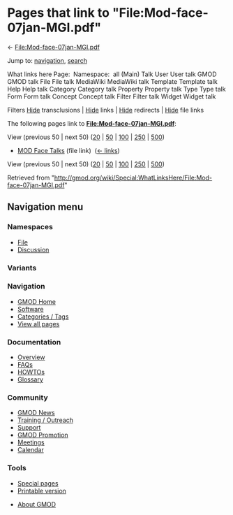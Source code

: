 <div id="mw-page-base" class="noprint">

</div>

<div id="mw-head-base" class="noprint">

</div>

<div id="content" class="mw-body" role="main">

<span id="top"></span>

<div id="mw-js-message" style="display:none;">

</div>



# <span dir="auto">Pages that link to "File:Mod-face-07jan-MGI.pdf"</span>

<div id="bodyContent">

<div id="contentSub">

←
[File:Mod-face-07jan-MGI.pdf](/wiki/File:Mod-face-07jan-MGI.pdf "File:Mod-face-07jan-MGI.pdf")

</div>

<div id="jump-to-nav" class="mw-jump">

Jump to: [navigation](#mw-navigation), [search](#p-search)

</div>

<div id="mw-content-text">

What links here Page:  Namespace:  all (Main) Talk User User talk GMOD
GMOD talk File File talk MediaWiki MediaWiki talk Template Template talk
Help Help talk Category Category talk Property Property talk Type Type
talk Form Form talk Concept Concept talk Filter Filter talk Widget
Widget talk

Filters
[Hide](/mediawiki/index.php?title=Special:WhatLinksHere/File:Mod-face-07jan-MGI.pdf&hidetrans=1 "Special:WhatLinksHere/File:Mod-face-07jan-MGI.pdf")
transclusions \|
[Hide](/mediawiki/index.php?title=Special:WhatLinksHere/File:Mod-face-07jan-MGI.pdf&hidelinks=1 "Special:WhatLinksHere/File:Mod-face-07jan-MGI.pdf")
links \|
[Hide](/mediawiki/index.php?title=Special:WhatLinksHere/File:Mod-face-07jan-MGI.pdf&hideredirs=1 "Special:WhatLinksHere/File:Mod-face-07jan-MGI.pdf")
redirects \|
[Hide](/mediawiki/index.php?title=Special:WhatLinksHere/File:Mod-face-07jan-MGI.pdf&hideimages=1 "Special:WhatLinksHere/File:Mod-face-07jan-MGI.pdf")
file links

The following pages link to
**[File:Mod-face-07jan-MGI.pdf](/wiki/File:Mod-face-07jan-MGI.pdf "File:Mod-face-07jan-MGI.pdf")**:

View (previous 50 \| next 50)
([20](/mediawiki/index.php?title=Special:WhatLinksHere/File:Mod-face-07jan-MGI.pdf&limit=20 "Special:WhatLinksHere/File:Mod-face-07jan-MGI.pdf")
\|
[50](/mediawiki/index.php?title=Special:WhatLinksHere/File:Mod-face-07jan-MGI.pdf&limit=50 "Special:WhatLinksHere/File:Mod-face-07jan-MGI.pdf")
\|
[100](/mediawiki/index.php?title=Special:WhatLinksHere/File:Mod-face-07jan-MGI.pdf&limit=100 "Special:WhatLinksHere/File:Mod-face-07jan-MGI.pdf")
\|
[250](/mediawiki/index.php?title=Special:WhatLinksHere/File:Mod-face-07jan-MGI.pdf&limit=250 "Special:WhatLinksHere/File:Mod-face-07jan-MGI.pdf")
\|
[500](/mediawiki/index.php?title=Special:WhatLinksHere/File:Mod-face-07jan-MGI.pdf&limit=500 "Special:WhatLinksHere/File:Mod-face-07jan-MGI.pdf"))

- [MOD Face Talks](/wiki/MOD_Face_Talks "MOD Face Talks") (file link) ‎
  <span class="mw-whatlinkshere-tools">([←
  links](/mediawiki/index.php?title=Special:WhatLinksHere&target=MOD+Face+Talks "Special:WhatLinksHere"))</span>

View (previous 50 \| next 50)
([20](/mediawiki/index.php?title=Special:WhatLinksHere/File:Mod-face-07jan-MGI.pdf&limit=20 "Special:WhatLinksHere/File:Mod-face-07jan-MGI.pdf")
\|
[50](/mediawiki/index.php?title=Special:WhatLinksHere/File:Mod-face-07jan-MGI.pdf&limit=50 "Special:WhatLinksHere/File:Mod-face-07jan-MGI.pdf")
\|
[100](/mediawiki/index.php?title=Special:WhatLinksHere/File:Mod-face-07jan-MGI.pdf&limit=100 "Special:WhatLinksHere/File:Mod-face-07jan-MGI.pdf")
\|
[250](/mediawiki/index.php?title=Special:WhatLinksHere/File:Mod-face-07jan-MGI.pdf&limit=250 "Special:WhatLinksHere/File:Mod-face-07jan-MGI.pdf")
\|
[500](/mediawiki/index.php?title=Special:WhatLinksHere/File:Mod-face-07jan-MGI.pdf&limit=500 "Special:WhatLinksHere/File:Mod-face-07jan-MGI.pdf"))

</div>

<div class="printfooter">

Retrieved from
"<http://gmod.org/wiki/Special:WhatLinksHere/File:Mod-face-07jan-MGI.pdf>"

</div>

<div id="catlinks" class="catlinks catlinks-allhidden">

</div>

<div class="visualClear">

</div>

</div>

</div>

<div id="mw-navigation">

## Navigation menu

<div id="mw-head">



<div id="left-navigation">

<div id="p-namespaces" class="vectorTabs" role="navigation"
aria-labelledby="p-namespaces-label">

### Namespaces

- <span id="ca-nstab-image"><a href="/wiki/File:Mod-face-07jan-MGI.pdf" accesskey="c"
  title="View the file page [c]">File</a></span>
- <span id="ca-talk"><a
  href="/mediawiki/index.php?title=File_talk:Mod-face-07jan-MGI.pdf&amp;action=edit&amp;redlink=1"
  accesskey="t"
  title="Discussion about the content page [t]">Discussion</a></span>

</div>

<div id="p-variants" class="vectorMenu emptyPortlet" role="navigation"
aria-labelledby="p-variants-label">

### 

### Variants[](#)

<div class="menu">

</div>

</div>

</div>





</div>

</div>

</div>

<div id="mw-panel">

<div id="p-logo" role="banner">

<a href="/wiki/Main_Page"
style="background-image: url(http://gmod.org/images/GMOD-cogs.png);"
title="Visit the main page"></a>

</div>

<div id="p-Navigation" class="portal" role="navigation"
aria-labelledby="p-Navigation-label">

### Navigation

<div class="body">

- <span id="n-GMOD-Home">[GMOD Home](/wiki/Main_Page)</span>
- <span id="n-Software">[Software](/wiki/GMOD_Components)</span>
- <span id="n-Categories-.2F-Tags">[Categories /
  Tags](/wiki/Categories)</span>
- <span id="n-View-all-pages">[View all
  pages](/wiki/Special:AllPages)</span>

</div>

</div>

<div id="p-Documentation" class="portal" role="navigation"
aria-labelledby="p-Documentation-label">

### Documentation

<div class="body">

- <span id="n-Overview">[Overview](/wiki/Overview)</span>
- <span id="n-FAQs">[FAQs](/wiki/Category:FAQ)</span>
- <span id="n-HOWTOs">[HOWTOs](/wiki/Category:HOWTO)</span>
- <span id="n-Glossary">[Glossary](/wiki/Glossary)</span>

</div>

</div>

<div id="p-Community" class="portal" role="navigation"
aria-labelledby="p-Community-label">

### Community

<div class="body">

- <span id="n-GMOD-News">[GMOD News](/wiki/GMOD_News)</span>
- <span id="n-Training-.2F-Outreach">[Training /
  Outreach](/wiki/Training_and_Outreach)</span>
- <span id="n-Support">[Support](/wiki/Support)</span>
- <span id="n-GMOD-Promotion">[GMOD
  Promotion](/wiki/GMOD_Promotion)</span>
- <span id="n-Meetings">[Meetings](/wiki/Meetings)</span>
- <span id="n-Calendar">[Calendar](/wiki/Calendar)</span>

</div>

</div>

<div id="p-tb" class="portal" role="navigation"
aria-labelledby="p-tb-label">

### Tools

<div class="body">

- <span id="t-specialpages"><a href="/wiki/Special:SpecialPages" accesskey="q"
  title="A list of all special pages [q]">Special pages</a></span>
- <span id="t-print"><a
  href="/mediawiki/index.php?title=Special:WhatLinksHere/File:Mod-face-07jan-MGI.pdf&amp;printable=yes"
  rel="alternate" accesskey="p"
  title="Printable version of this page [p]">Printable version</a></span>

</div>

</div>

</div>

</div>

<div id="footer" role="contentinfo">

- <span id="footer-places-about">[About
  GMOD](/wiki/GMOD:About "GMOD:About")</span>

<!-- -->






</div>
